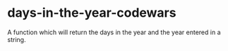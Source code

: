 # days-in-the-year-codewars
A function which will return the days in the year and the year entered in a string.

